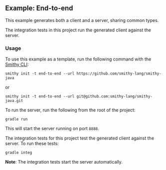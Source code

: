 ## Example: End-to-end
This example generates both a client and a server, sharing common types.

The integration tests in this project run the generated client against the server.

### Usage
To use this example as a template, run the following command with the [Smithy CLI](https://smithy.io/2.0/guides/smithy-cli/index.html):

```console
smithy init -t end-to-end --url https://github.com/smithy-lang/smithy-java
```

or

```console
smithy init -t end-to-end --url git@github.com:smithy-lang/smithy-java.git
```

To run the server, run the following from the root of the project:

```console 
gradle run
```

This will start the server running on port `8888`.

The integration tests for this project test the generated client against the 
server. To run these tests:

```console
gradle integ
```

**Note**: The integration tests start the server automatically.
